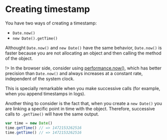 # Creating timestamp

You have two ways of creating a timestamp:

- `Date.now()`
- `new Date().getTime()`

Althought `Date.now()` and `new Date()` have the same behavior, `Date.now()` is faster because you are not allocating an object and then calling the method of the object.


!> In the browser side, consider using [performance.now()](https://developer.mozilla.org/en-US/docs/Web/API/Performance/now), which has better precision than `Date.now()` and always increases at a constant rate, independent of the system clock.

This is specially remarkable when you make successive calls (for example, when you append timestamps in logs).

Another thing to consider is the fact that, when you create a `new Date()` you are linking a specific point in time with the object. Therefore, successive calls to `.getTime()` will have the same output.

```js
var time = new Date()
time.getTime() // => 1472153262516
time.getTime() // => 1472153262516
```
